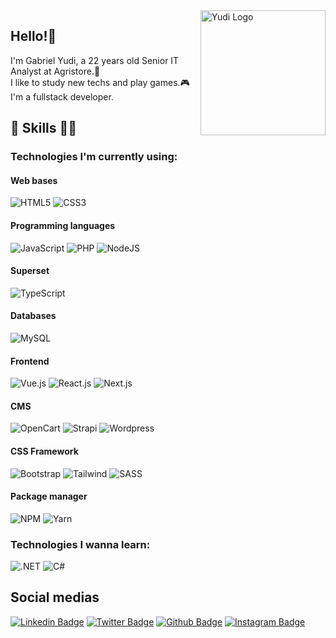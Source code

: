 <img align="right" width="200" alt="Yudi Logo" src="programming_img.png">

## Hello!👋
I'm Gabriel Yudi, a 22 years old Senior IT Analyst at Agristore.🤠<br>
I like to study new techs and play games.🎮<br>
I'm a fullstack developer.

## 💼 Skills 👨‍💻

### Technologies I'm currently using:
  
#### Web bases

![HTML5](https://img.shields.io/badge/HTML5-E34F26?style=flat&logo=html5&logoColor=white)
![CSS3](https://img.shields.io/badge/CSS3-1572B6?style=flat&logo=css3&logoColor=white)

#### Programming languages

![JavaScript](https://img.shields.io/badge/JavaScript-F7DF1E?style=flat&logo=javascript&logoColor=black)
![PHP](https://img.shields.io/badge/PHP-7377ad?style=flat&logo=php&logoColor=white)
![NodeJS](https://img.shields.io/badge/Node.js-339933?style=flat&logo=nodedotjs&logoColor=white)

#### Superset

![TypeScript](https://img.shields.io/badge/TypeScript-007ACC?style=flat&logo=typescript&logoColor=white)

#### Databases

![MySQL](https://img.shields.io/badge/MySQL-4479A1?style=flat&logo=mysql&logoColor=white)

#### Frontend

![Vue.js](https://img.shields.io/badge/Vue.js-35495E?style=flat&logo=vuedotjs&logoColor=4FC08D)
![React.js](https://img.shields.io/badge/React.js-35495E?style=flat&logo=react&logoColor=00DCFF)
![Next.js](https://img.shields.io/badge/Next.js-2f2f2f?style=flat&logo=nextdotjs)

#### CMS

![OpenCart](https://img.shields.io/badge/OpenCart-007cbc?style=flat&logo=opencart&logoColor=white)
![Strapi](https://img.shields.io/badge/Strapi-2F2E8B?style=flat&logo=strapi&logoColor=white)
![Wordpress](https://img.shields.io/badge/Wordpress-007095?style=flat&logo=wordpress&logoColor=white)

#### CSS Framework

![Bootstrap](https://img.shields.io/badge/Bootstrap-563D7C?style=flat&logo=bootstrap&logoColor=white)
![Tailwind](https://img.shields.io/badge/Tailwind-06B6D4?style=flat&logo=tailwindcss&logoColor=white)
![SASS](https://img.shields.io/badge/SASS-CC6699?style=flat&logo=sass&logoColor=white)

#### Package manager

![NPM](https://img.shields.io/badge/npm-CB3837?style=flat&logo=npm&logoColor=white)
![Yarn](https://img.shields.io/badge/Yarn-2C8EBB?style=flat&logo=yarn&logoColor=white)

### Technologies I wanna learn:

![.NET](https://img.shields.io/badge/.NET-561ba3?style=flat&logo=dotnet&logoColor=fff)
![C#](https://img.shields.io/badge/C%23-561ba3?style=flat&logo=c-sharp&logoColor=fff)

## Social medias

[![Linkedin Badge](https://img.shields.io/badge/yudistation-blue?style=flat-square&logo=Linkedin&logoColor=white&link=https://www.linkedin.com/yudistation)](https://www.linkedin.com/in/yudistation/)
[![Twitter Badge](https://img.shields.io/badge/yudistation-1ca0f1?style=flat&labelColor=1ca0f1&logo=twitter&logoColor=white&link=https://twitter.com/yudistation)](https://twitter.com/yudistation)
[![Github Badge](https://img.shields.io/badge/yudistation-24292e?style=flat&logo=Github&logoColor=white&link=https://github.com/yudistation)](https://github.com/yudistation)
[![Instagram Badge](https://img.shields.io/badge/yudistation-e4405f?style=flat-square&labelColor=f94877&logo=instagram&logoColor=white&link=https://https://www.instagram.com/yudistation/)](https://www.instagram.com/yudistation/)
 
<!---
yudistation/yudistation is a ✨ special ✨ repository because its `README.md` (this file) appears on your GitHub profile.
You can click the Preview link to take a look at your changes.
--->
